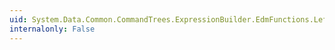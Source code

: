 ```yaml
---
uid: System.Data.Common.CommandTrees.ExpressionBuilder.EdmFunctions.Left(System.Data.Common.CommandTrees.DbExpression,System.Data.Common.CommandTrees.DbExpression)
internalonly: False
---
```

